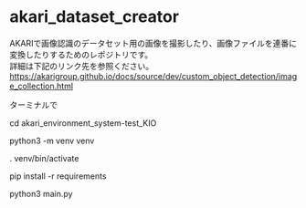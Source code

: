 # akari_dataset_creator
AKARIで画像認識のデータセット用の画像を撮影したり、画像ファイルを連番に変換したりするためのレポジトリです。  
詳細は下記のリンク先を参照ください。  
https://akarigroup.github.io/docs/source/dev/custom_object_detection/image_collection.html


ターミナルで

cd akari_environment_system-test_KIO

python3 -m venv venv

. venv/bin/activate

pip install -r requirements

python3 main.py